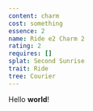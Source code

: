 ```yaml
---
content: charm
cost: something
essence: 2
name: Ride e2 Charm 2
rating: 2
requires: []
splat: Second Sunrise
trait: Ride
tree: Courier
---
```


Hello **world**!
